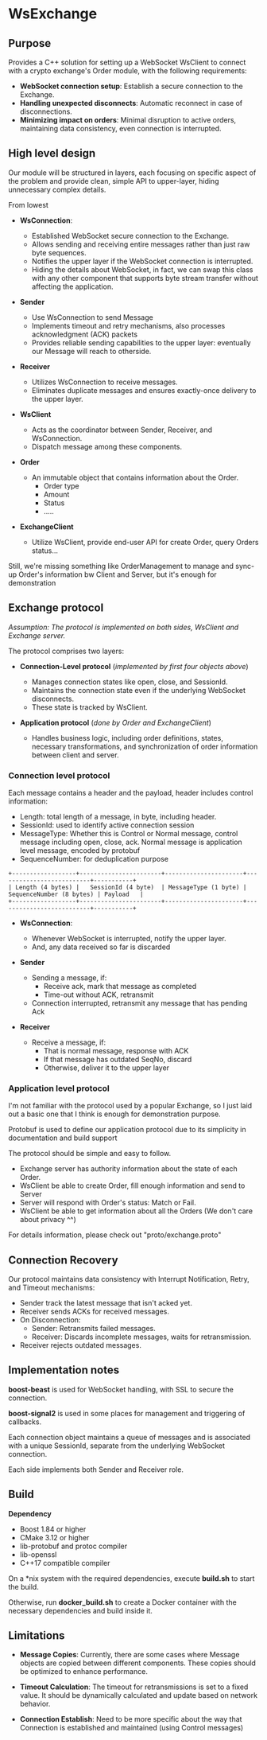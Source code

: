 # WsExchange

## Purpose

Provides a C++ solution for setting up a WebSocket WsClient to connect with a crypto exchange's Order module, with the following requirements:

- **WebSocket connection setup**: Establish a secure connection to the Exchange.
- **Handling unexpected disconnects**: Automatic reconnect in case of disconnections.
- **Minimizing impact on orders**: Minimal disruption to active orders, maintaining data consistency, even connection is interrupted.

## High level design

Our module will be structured in layers, each focusing on specific aspect of the problem
and provide clean, simple API to upper-layer, hiding unnecessary complex details.

From lowest

- **WsConnection**:
  - Established WebSocket secure connection to the Exchange.
  - Allows sending and receiving entire messages rather than just raw byte sequences. 
  - Notifies the upper layer if the WebSocket connection is interrupted.
  - Hiding the details about WebSocket, in fact, we can swap this class with any other
  component that supports byte stream transfer without affecting the application.
  
- **Sender**
  - Use WsConnection to send Message
  - Implements timeout and retry mechanisms, also processes acknowledgment (ACK) packets
  - Provides reliable sending capabilities to the upper layer: eventually our Message will 
  reach to otherside.
  
- **Receiver**
  - Utilizes WsConnection to receive messages.
  - Eliminates duplicate messages and ensures exactly-once delivery to the upper layer.
  
- **WsClient**
  - Acts as the coordinator between Sender, Receiver, and WsConnection.
  - Dispatch message among these components.

- **Order**
  - An immutable object that contains information about the Order.
    - Order type
    - Amount
    - Status
    - .....
    
- **ExchangeClient**
  - Utilize WsClient, provide end-user API for create Order, query Orders status... 
  
Still, we're missing something like OrderManagement to manage and sync-up Order's information bw Client
and Server, but it's enough for demonstration

## Exchange protocol
_Assumption: The protocol is implemented on both sides, WsClient and Exchange server._

The protocol comprises two layers:
- **Connection-Level protocol** (_implemented by first four objects above_)
  - Manages connection states like open, close, and SessionId.
  - Maintains the connection state even if the underlying WebSocket disconnects.
  - These state is tracked by WsClient.

- **Application protocol** (_done by Order and ExchangeClient_)
  - Handles business logic, including order definitions, states, necessary transformations, 
  and synchronization of order information between client and server.


### **Connection level protocol**

Each message contains a header and the payload, header includes control information:
- Length: total length of a message, in byte, including header.
- SessionId: used to identify active connection session
- MessageType: Whether this is Control or Normal message, control message including open, close, ack.
Normal message is application level message, encoded by protobuf
- SequenceNumber: for deduplication purpose

```
+------------------+-----------------------+----------------------+--------------------------+-----------+
| Length (4 bytes) |   SessionId (4 byte)  | MessageType (1 byte) | SequenceNumber (8 bytes) | Payload   |
+------------------+-----------------------+----------------------+--------------------------+-----------+
```

- **WsConnection**:
  - Whenever WebSocket is interrupted, notify the upper layer.
  - And, any data received so far is discarded
  
- **Sender**
  - Sending a message, if:
    - Receive ack, mark that message as completed
    - Time-out without ACK, retransmit
  - Connection interrupted, retransmit any message that has pending Ack
    
- **Receiver**
  - Receive a message, if:
    - That is normal message, response with ACK
    - If that message has outdated SeqNo, discard
    - Otherwise, deliver it to the upper layer

### **Application level protocol**

I'm not familiar with the protocol used by a popular Exchange, so I just laid out a basic
one that I think is enough for demonstration purpose.

Protobuf is used to define our application protocol due to its simplicity in documentation and
build support

The protocol should be simple and easy to follow.
- Exchange server has authority information about the state of each Order.
- WsClient be able to create Order, fill enough information and send to Server
- Server will respond with Order's status: Match or Fail.
- WsClient be able to get information about all the Orders (We don't care about privacy ^^)

For details information, please check out "proto/exchange.proto"

## Connection Recovery

Our protocol maintains data consistency with Interrupt Notification, Retry, and Timeout mechanisms:
- Sender track the latest message that isn't acked yet.
- Receiver sends ACKs for received messages.
- On Disconnection:
  - Sender: Retransmits failed messages.
  - Receiver: Discards incomplete messages, waits for retransmission.
- Receiver rejects outdated messages.

## Implementation notes

**boost-beast** is used for WebSocket handling, with SSL to secure the connection.

**boost-signal2** is used in some places for management and triggering of callbacks.

Each connection object maintains a queue of messages and is associated with a 
unique SessionId, separate from the underlying WebSocket connection.

Each side implements both Sender and Receiver role.

## Build

**Dependency**
- Boost 1.84 or higher
- CMake 3.12 or higher
- lib-protobuf and protoc compiler
- lib-openssl
- C++17 compatible compiler

On a *nix system with the required dependencies, execute **build.sh** to start the build.

Otherwise, run **docker_build.sh** to create a Docker container with the necessary dependencies and build inside it.

## Limitations

- **Message Copies**: Currently, there are some cases where Message objects are copied
between different components. These copies should be optimized to enhance performance.

- **Timeout Calculation**: The timeout for retransmissions is set to a fixed value.
It should be dynamically calculated and update based on network behavior.

- **Connection Establish**: Need to be more specific about the way that Connection is
established and maintained (using Control messages)